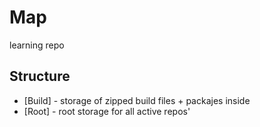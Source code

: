 # Map
learning repo

## Structure
- [Build] - storage of zipped build files + packajes inside
- [Root] - root storage for all active repos' 
